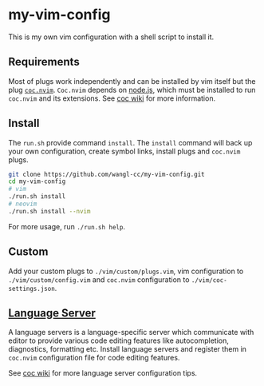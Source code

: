 # my-vim-config

This is my own vim configuration with a shell script to install it.

## Requirements

Most of plugs work independently and can be installed by vim itself
but the plug [`coc.nvim`](https://github.com/neoclide/coc.nvim).
`Coc.nvim` depends on [node.js](https://nodejs.org/), which must be
installed to run `coc.nvim` and its extensions.
See [coc wiki](https://github.com/neoclide/coc.nvim/wiki/Install-coc.nvim)
for more information.

## Install

The `run.sh` provide command `install`.  The `install` command will back up
your own configuration, create symbol links, install plugs and `coc.nvim`
plugs.

```bash
git clone https://github.com/wangl-cc/my-vim-config.git
cd my-vim-config
# vim
./run.sh install
# neovim
./run.sh install --nvim
```

For more usage, run `./run.sh help`.

## Custom

Add your custom plugs to `./vim/custom/plugs.vim`, vim configuration to
`./vim/custom/config.vim` and `coc.nvim` configuration to
`./vim/coc-settings.json`.

## [Language Server](https://microsoft.github.io/language-server-protocol)

A language servers is a language-specific server which communicate with
editor to provide various code editing features like autocompletion,
diagnostics, formatting etc. Install language servers and
register them in `coc.nvim` configuration file for code editing features.

See [coc wiki](https://github.com/neoclide/coc.nvim/wiki/Language-servers)
for more language server configuration tips.

<!-- vim modeline
vim:ts=2:sw=2:tw=75
-->
